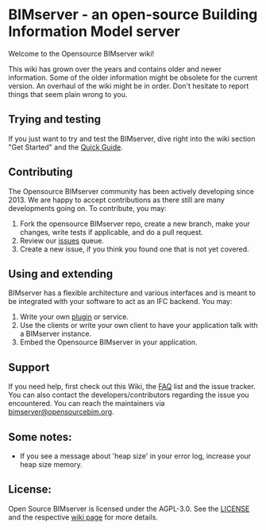 # BIMserver - an open-source Building Information Model server

Welcome to the Opensource BIMserver wiki!

This wiki has grown over the years and contains older and newer information. Some of the older information might be obsolete for the current version. An overhaul of the wiki might be in order. Don't hesitate to report things that seem plain wrong to you.

## Trying and testing

If you just want to try and test the BIMserver, dive right into the wiki section "Get Started" and the [Quick Guide](Get-Started-Quick-Guide).


## Contributing

The Opensource BIMserver community has been actively developing since 2013. We are happy to accept contributions as there still are many developments going on. To contribute, you may:

1. Fork the opensource BIMserver repo, create a new branch, make your changes, write tests if applicable, and do a pull request.
2. Review our [issues](https://github.com/opensourceBIM/BIMserver/issues) queue.
3. Create a new issue, if you think you found one that is not yet covered.


## Using and extending

BIMserver has a flexible architecture and various interfaces and is meant to be integrated with your software to act as an IFC backend. You may:

1. Write your own [plugin](Plugin-Development) or service.
2. Use the clients or write your own client to have your application talk with a BIMserver instance. 
3. Embed the Opensource BIMserver in your application.


## Support

If you need help, first check out this Wiki, the [FAQ](FAQ) list and the issue tracker. You can also contact the developers/contributors regarding the issue you encountered. You can reach the maintainers via [bimserver@opensourcebim.org](mailto:bimserver@opensourcebim.org).


## Some notes:
* If you see a message about 'heap size' in your error log, increase your heap size memory.

## License:
Open Source BIMserver is licensed under the AGPL-3.0. See the [LICENSE](https://github.com/opensourceBIM/BIMserver?tab=AGPL-3.0-1-ov-file#readme) and the respective [wiki page](License) for more details.
